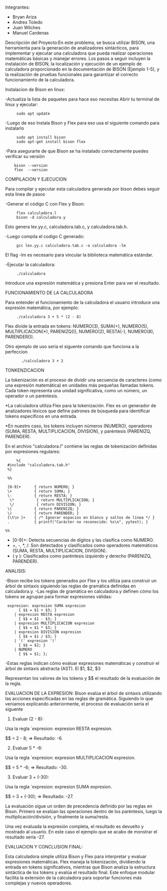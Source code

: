 Integrantes:

- Bryan Ariza
- Andres Toledo
- Juan Wilches
- Manuel Cardenas

Descripción del Proyecto:En este problema, se busca utilizar BISON, una herramienta para la generación de analizadores sintácticos, para implementar y ejecutar una calculadora que pueda realizar operaciones matemáticas básicas y manejar errores. Los pasos a seguir incluyen la instalación de BISON, la localización y ejecución de un ejemplo de calculadora proporcionado en la documentación de BISON (Ejemplo 1-5), y la realización de pruebas funcionales para garantizar el correcto funcionamiento de la calculadora.

Instalacion de Bison en linux:

-Actualiza la lista de paquetes para hace eso necesitas Abrir tu terminal de linux y ejecutar:

         sudo apt update
         
-Luego de eso Instala Bison y Flex para eso usa el siguiente comando para instalarlo 

         sudo apt install bison
         sudo apt-get install bison flex
         
-Para asegurarte de que Bison se ha instalado correctamente puedes verificar su versión
                
        bison --version
        flex  --version

COMPILACION Y EJECUCION

Para compilar y ejecutar esta calculadora generada por bison debes seguir esta linea de pasos

-Generar el código C con Flex y Bison:

         flex calculadora.l
         bison -d calculadora.y

Esto genera lex.yy.c, calculadora.tab.c, y calculadora.tab.h.

-Luego compila el codigo C generado:

         gcc lex.yy.c calculadora.tab.c -o calculadora -lm
El flag -lm es necesario para vincular la biblioteca matemática estándar.

-Ejecutar la calculadora:

         ./calculadora
         
Introduce una expresión matemática y presiona Enter para ver el resultado.

FUNCIONAMIENTO DE LA CALCULADORA

Para entender el funcionamiento de la calculadora el usuario introduce una expresión matemática, por ejemplo:

         ./calculadora 3 + 5 * (2 - 8) 
          
  Flex divide la entrada en tokens: NUMERO(3), SUMA(+), NUMERO(5), MULTIPLICACION(*), PARENIZQ((), NUMERO(2), RESTA(-), NUMERO(8), PARENDER()).  

  Otro ejemplo de uso seria el siguente comando que funciona a la perfeccion

           ./calculadora 3 + 2
           

TONKENZICACION

La tokenización es el proceso de dividir una secuencia de caracteres (como una expresión matemática) en unidades más pequeñas llamadas tokens. Cada token representa una unidad significativa, como un número, un operador o un paréntesis.

*La calculadora utiliza Flex para la tokenización. Flex es un generador de analizadores léxicos que define patrones de búsqueda para identificar tokens específicos en una entrada.

*En nuestro caso, los tokens incluyen números (NUMERO), operadores (SUMA, RESTA, MULTIPLICACION, DIVISION), y paréntesis (PARENIZQ, PARENDER).

En el archivo "calculadora.l" contiene las reglas de tokenización definidas por expresiones regulares:


         %{
     #include "calculadora.tab.h"
     %}

     %%

     [0-9]+      { return NUMERO; }
     \+          { return SUMA; }
     \-          { return RESTA; }
      \*          { return MULTIPLICACION; }
      \/          { return DIVISION; }
     \(          { return PARENIZQ; }
     \)          { return PARENDER; }
     [\t\n ]+    { /* Ignorar espacios en blanco y saltos de línea */ }
     .           { printf("Carácter no reconocido: %s\n", yytext); }

    %%

- [0-9]+: Detecta secuencias de dígitos y las clasifica como NUMERO.
- +, -, *, /: Son detectados y clasificados como operadores matemáticos (SUMA, RESTA, MULTIPLICACION, DIVISION).
- ( y ): Clasificados como paréntesis izquierdo y derecho (PARENIZQ, PARENDER).
  
ANALISIS:

-Bison recibe los tokens generados por Flex y los utiliza para construir un árbol de sintaxis siguiendo las reglas de gramática definidas en calculadora.y.
-Las reglas de gramática en calculadora.y definen cómo los tokens se agrupan para formar expresiones válidas:

     expresion: expresion SUMA expresion
          { $$ = $1 + $3; }
        | expresion RESTA expresion
          { $$ = $1 - $3; }
        | expresion MULTIPLICACION expresion
          { $$ = $1 * $3; }
        | expresion DIVISION expresion
          { $$ = $1 / $3; }
        | '(' expresion ')'
          { $$ = $2; }
        | NUMERO
          { $$ = $1; };
-Estas reglas indican cómo evaluar expresiones matemáticas y construir el árbol de sintaxis abstracta (AST). El $1, $2, $3

Representan los valores de los tokens y $$ el resultado de la evaluación de la regla.

EVALUACION DE LA EXPRESION:
Bison evalúa el árbol de sintaxis utilizando las acciones especificadas en las reglas de gramática.
Siguiendo lo que veniamos explicando anteriormente, el proceso de evaluación sería el siguente

1) Evaluar (2 - 8):

Usa la regla ´expresion: expresion RESTA expresion.

$$ = 2 - 8; ⇒ Resultado: -6.

2) Evaluar 5 * -6:

Usa la regla ´expresion: expresion MULTIPLICACION expresion.

$$ = 5 * -6; ⇒ Resultado: -30.

3) Evaluar 3 + (-30):

Usa la regla ´expresion: expresion SUMA expresion.

$$ = 3 + (-30); ⇒ Resultado: -27.

La evaluación sigue un orden de precedencia definido por las reglas en Bison. Primero se evalúan las operaciones dentro de los paréntesis, luego la multiplicación/división, y finalmente la suma/resta.

Una vez evaluada la expresión completa, el resultado es devuelto y mostrado al usuario. En este caso el ejemplo que se acabo de monstrar el resultado sería -27.

EVALUACION Y CONCLUSION FINAL:

Esta calculadora simple utiliza Bison y Flex para interpretar y evaluar expresiones matemáticas. Flex maneja la tokenización, dividiendo la entrada en tokens significativos, mientras que Bison analiza la estructura sintáctica de los tokens y evalúa el resultado final. Este enfoque modular facilita la extensión de la calculadora para soportar funciones más complejas y nuevos operadores.

